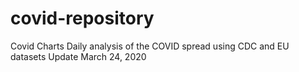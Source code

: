 # covid-repository
Covid Charts
Daily analysis of the COVID spread using CDC and EU datasets
Update March 24, 2020
